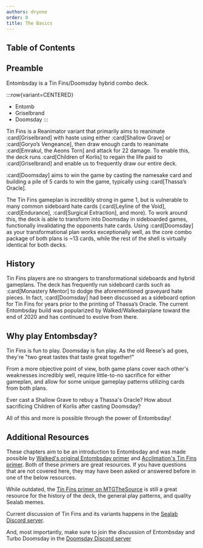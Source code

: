 ```yaml
---
authors: drynne
order: 0
title: The Basics
---
```


## Table of Contents

## Preamble

Entombsday is a Tin Fins/Doomsday hybrid combo deck.

:::row{variant=CENTERED}
- Entomb
- Griselbrand
- Doomsday
:::

Tin Fins is a Reanimator variant that primarily aims to reanimate :card[Griselbrand] with haste using either :card[Shallow Grave] or :card[Goryo’s Vengeance], then draw enough cards to reanimate :card[Emrakul, the Aeons Torn] and attack for 22 damage. To enable this, the deck runs :card[Children of Korlis] to regain the life paid to :card[Griselbrand] and enable us to frequently draw our entire deck.

:card[Doomsday] aims to win the game by casting the namesake card and building a pile of 5 cards to win the game, typically using :card[Thassa’s Oracle].

The Tin Fins gameplan is incredibly strong in game 1, but is vulnerable to many common sideboard hate cards (:card[Leyline of the Void], :card[Endurance], :card[Surgical Extraction], and more). To work around this, the deck is able to transform into Doomsday in sideboarded games, functionally invalidating the opponents hate cards. Using :card[Doomsday] as your transformational plan works exceptionally well, as the core combo package of both plans is ~13 cards, while the rest of the shell is virtually identical for both decks.

## History

Tin Fins players are no strangers to transformational sideboards and hybrid gameplans. The deck has frequently run sideboard cards such as :card[Monastery Mentor] to dodge the aforementioned graveyard hate pieces. In fact, :card[Doomsday] had been discussed as a sideboard option for Tin Fins for years prior to the printing of Thassa’s Oracle. The current Entombsday build was popularized by Walked/Walkedairplane toward the end of 2020 and has continued to evolve from there.

## Why play Entombsday?

Tin Fins is fun to play. Doomsday is fun play. As the old Reese's ad goes, they're "two great tastes that taste great together!"

From a more objective point of view, both game plans cover each other's weaknesses incredibly well, require little-to-no sacrifice for either gameplan, and allow for some unique gameplay patterns utilizing cards from both plans.



Ever cast a Shallow Grave to rebuy a Thassa's Oracle? How about sacrificing Children of Korlis after casting Doomsday?

All of this and more is possible through the power of Entombsday!

## Additional Resources

These chapters aim to be an introduction to Entombsday and was made possible by [Walked's original Entombsday primer][primer:walked] and [Acclimation's Tin Fins primer][primer:acclimation]. Both of these primers are great resources. If you have questions that are not covered here, they may have been asked or answered before in one of the below resources.

While outdated, the [Tin Fins primer on MTGTheSource][primer:thesource] is still a great resource for the history of the deck, the general play patterns, and quality Sealab memes.

Current discussion of Tin Fins and its variants happens in the [Sealab Discord server][discord:sealab].

And, most importantly, make sure to join the discussion of Entombsday and Turbo Doomsday in the [Doomsday Discord server][discord:doomsday]

[primer:walked]: https://docs.google.com/document/d/1fJ7TimhdHG-2dwfwkie6jgDcZSl1eFD73QxBd_KQ86c

[primer:acclimation]: https://docs.google.com/document/d/1OVDfdg3ytFoK4jvBVchSDP_upLL8yS4BZSDL32vIkDQ

[primer:thesource]: https://www.mtgthesource.com/forums/showthread.php?24104-Deck-TinFins-3-Return-of-the-Onion-Burst

[discord:sealab]: https://discord.gg/m6z2eqp

[discord:doomsday]: https://discord.gg/vajvFXt